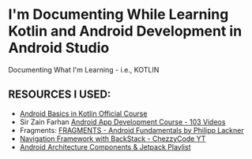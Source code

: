 # I'm Documenting While Learning Kotlin and Android Development in Android Studio
Documenting What I'm Learning  -  i.e., KOTLIN

## RESOURCES I USED:
- [Android Basics in Kotlin Official Course](https://developer.android.com/courses/android-basics-kotlin/course)
- Sir Zain Farhan [Android App Development Course - 103 Videos](https://youtube.com/playlist?list=PL6Fr59UplGvL7q7P3Hg6nYzS45gld-CCI)
- Fragments: [FRAGMENTS - Android Fundamentals by Philipp Lackner](https://youtu.be/-vAI7RSPxOA)
- [Navigation Framework with BackStack - ChezzyCode YT](https://youtu.be/zrGvOf2RlRE)
- [Android Architecture Components & Jetpack Playlist](https://youtube.com/playlist?list=PLRKyZvuMYSIO0jLgj8g6sADnD0IBaWaw2)




